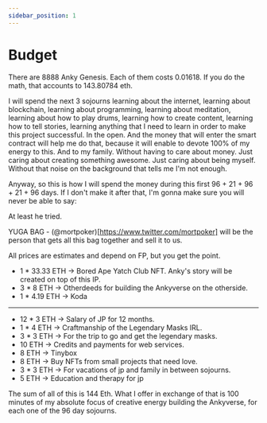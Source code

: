 ```yaml
---
sidebar_position: 1
---
```


# Budget

There are 8888 Anky Genesis. Each of them costs 0.01618. If you do the math, that accounts to 143.80784 eth.

I will spend the next 3 sojourns learning about the internet, learning about blockchain, learning about programming, learning about meditation, learning about how to play drums, learning how to create content, learning how to tell stories, learning anything that I need to learn in order to make this project successful. In the open. And the money that will enter the smart contract will help me do that, because it will enable to devote 100% of my energy to this. And to my family. Without having to care about money. Just caring about creating something awesome. Just caring about being myself. Without that noise on the background that tells me I'm not enough.

Anyway, so this is how I will spend the money during this first 96 + 21 + 96 + 21 + 96 days. If I don't make it after that, I'm gonna make sure you will never be able to say:

At least he tried.

YUGA BAG - (@mortpoker)[https://www.twitter.com/mortpoker] will be the person that gets all this bag together and sell it to us.

All prices are estimates and depend on FP, but you get the point.

- 1 \* 33.33 ETH -> Bored Ape Yatch Club NFT. Anky's story will be created on top of this IP.
- 3 \* 8 ETH -> Otherdeeds for building the Ankyverse on the otherside.
- 1 \* 4.19 ETH -> Koda

---

- 12 \* 3 ETH -> Salary of JP for 12 months.
- 1 \* 4 ETH -> Craftmanship of the Legendary Masks IRL.
- 3 \* 3 ETH -> For the trip to go and get the legendary masks.
- 10 ETH -> Credits and payments for web services.
- 8 ETH -> Tinybox
- 8 ETH -> Buy NFTs from small projects that need love.
- 3 \* 3 ETH -> For vacations of jp and family in between sojourns.
- 5 ETH -> Education and therapy for jp

The sum of all of this is 144 Eth. What I offer in exchange of that is 100 minutes of my absolute focus of creative energy building the Ankyverse, for each one of the 96 day sojourns.
